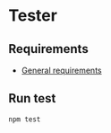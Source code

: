 
# Tester

## Requirements

 * [General requirements](../README.md#requirements)

## Run test

```bash
npm test
```
